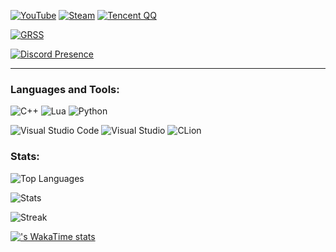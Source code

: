 [![YouTube](https://img.shields.io/badge/YouTube-%23FF0000.svg?style=for-the-badge&logo=YouTube&logoColor=white)](https://www.youtube.com/c/notkoen) [![Steam](https://img.shields.io/badge/steam-%23000000.svg?style=for-the-badge&logo=steam&logoColor=white)](https://steamcommunity.com/profiles/76561198190108077) [![Tencent QQ](https://img.shields.io/badge/Tencent%23QQ-%2312B7F5?style=for-the-badge&logo=tencentqq&logoColor=white)](https://user.qzone.qq.com/2432543644/) <br />

[![GRSS](https://github-readme-steam-card.vercel.app/status/?steamid=76561198190108077&animated_avatar=true)](https://steamcommunity.com/profiles/76561198190108077)

[![Discord Presence](https://lanyard.cnrad.dev/api/265281929295822849)](https://discord.com/users/265281929295822849)

---

### Languages and Tools:

![C++](https://img.shields.io/badge/c++-%2300599C.svg?style=for-the-badge&logo=c%2B%2B&logoColor=white) ![Lua](https://img.shields.io/badge/lua-%232C2D72.svg?style=for-the-badge&logo=lua&logoColor=white) ![Python](https://img.shields.io/badge/python-3670A0?style=for-the-badge&logo=python&logoColor=ffdd54)

![Visual Studio Code](https://img.shields.io/badge/Visual%20Studio%20Code-0078d7.svg?style=for-the-badge&logo=visual-studio-code&logoColor=white) ![Visual Studio](https://img.shields.io/badge/Visual%20Studio-5C2D91.svg?style=for-the-badge&logo=visual-studio&logoColor=white) ![CLion](https://img.shields.io/badge/CLion-black?style=for-the-badge&logo=clion&logoColor=white) <br />

### Stats:

![Top Languages](https://github-readme-stats.vercel.app/api/top-langs?username=notkoen&show_icons=true&theme=radical&locale=en)

![Stats](https://github-readme-stats.vercel.app/api?username=notkoen&show_icons=true&theme=radical&locale=en)

![Streak](https://github-readme-streak-stats.herokuapp.com/?user=notkoen&)

[!['s WakaTime stats](https://github-readme-stats.vercel.app/api/wakatime?username=notkoen)](https://github.com/notkoen)
